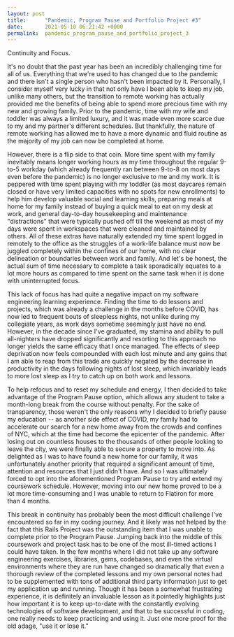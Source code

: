 ```yaml
---
layout: post
title:      "Pandemic, Program Pause and Portfolio Project #3"
date:       2021-05-10 06:21:42 +0000
permalink:  pandemic_program_pause_and_portfolio_project_3
---
```



Continuity and Focus.

It's no doubt that the past year has been an incredibly challenging time for all of us. Everything that we're used to has changed due to the pandemic and there isn't a single person who hasn't been impacted by it. Personally, I consider myself very lucky in that not only have I been able to keep my job, unlike many others, but the transition to remote working has actually provided me the benefits of being able to spend more precious time with my new and growing family. Prior to the pandemic, time with my wife and toddler was always a limited luxury, and it was made even more scarce due to my and my partner's different schedules. But thankfully, the nature of remote working has allowed me to have a more dynamic and fluid routine as the majority of my job can now be completed at home.

However, there is a flip side to that coin. More time spent with my family inevitably means longer working hours as my time throughout the regular 9-to-5 workday (which already frequently ran between 9-to-8 on most days even before the pandemic) is no longer exclusive to me and my work. It is peppered with time spent playing with my toddler (as most daycares remain closed or have very limited capacities with no spots for new enrollments) to help him develop valuable social and learning skills, preparing meals at home for my family instead of buying a quick meal to eat on my desk at work, and general day-to-day housekeeping and maintenance "distractions" that were typically pushed off till the weekend as most of my days were spent in workspaces that were cleaned and maintained by others. All of these extras have naturally extended my time spent logged in remotely to the office as the struggles of a work-life balance must now be juggled completely within the confines of our home, with no clear delineation or boundaries between work and family. And let's be honest, the actual sum of time necessary to complete a task sporadically equates to a lot more hours as compared to time spent on the same task when it is done with uninterrupted focus. 

This lack of focus has had quite a negative impact on my software engineering learning experience. Finding the time to do lessons and projects, which was already a challenge in the months before COVID, has now led to frequent bouts of sleepless nights, not unlike during my collegiate years, as work days sometime seemingly just have no end. However, in the decade since I've graduated, my stamina and ability to pull all-nighters have dropped significantly and resorting to this approach no longer yields the same efficacy that I once managed. The effects of sleep deprivation now feels compounded with each lost minute and any gains that I am able to reap from this trade are quickly negated by the decrease in productivity in the days following nights of lost sleep, which invariably leads to more lost sleep as I try to catch up on both work and lessons. 

To help refocus and to reset my schedule and energy, I then decided to take advantage of the Program Pause option, which allows any student to take a month-long break from the course without penalty. For the sake of transparency, those weren't the only reasons why I decided to briefly pause my education -- as another side effect of COVID, my family had to accelerate our search for a new home away from the crowds and confines of NYC, which at the time had become the epicenter of the pandemic. After losing out on countless houses to the thousands of other people looking to leave the city, we were finally able to secure a property to move into. As delighted as I was to have found a new home for our family, it was unfortunately another priority that required a significant amount of time, attention and resources that I just didn't have. And so I was ultimately forced to opt into the aforementioned Program Pause to try and extend my coursework schedule. However, moving into our new home proved to be a lot more time-consuming and I was unable to return to Flatiron for more than 4 months.

This break in continuity has probably been the most difficult challenge I've encountered so far in my coding journey. And it likely was not helped by the fact that this Rails Project was the outstanding item that I was unable to complete prior to the Program Pause. Jumping back into the middle of this coursework and project task has to be one of the most ill-timed actions I could have taken. In the few months where I did not take up any software engineering exercises, libraries, gems, codebases, and even the virtual environments where they are run have changed so dramatically that even a thorough review of the completed lessons and my own personal notes had to be supplemented with tons of additional third party information just to get my application up and running. Though it has been a somewhat frustrating experience, it is definitely an invaluable lesson as it pointedly highlights just how important it is to keep up-to-date with the constantly evolving technologies of software development, and that to be successful in coding, one really needs to keep practicing and using it. Just one more proof for the old adage, "use it or lose it."
